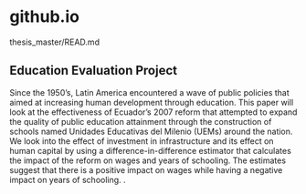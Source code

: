 # github.io

thesis_master/READ.md

## Education Evaluation Project

Since the 1950’s, Latin America encountered a wave of public policies that aimed at increasing human development through education. This paper will look at the effectiveness of Ecuador’s 2007 reform that attempted to expand the quality of public education attainment through the construction of schools named Unidades Educativas del Milenio (UEMs) around the nation. We look into the effect of investment in infrastructure and its effect on human capital by using a difference-in-difference estimator that calculates the impact of the reform on wages and years of schooling. The estimates suggest that there is a positive impact on wages while having a negative impact on years of schooling. .
